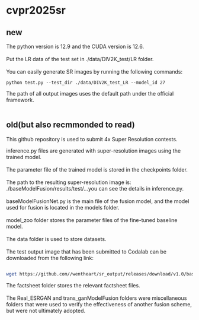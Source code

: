 # cvpr2025sr
## new
The python version is 12.9 and the CUDA version is 12.6.<br><br>
Put the LR data of the test set in ./data/DIV2K_test/LR folder.<br><br>
You can easily generate SR images by running the following commands:
```
python test.py --test_dir ./data/DIV2K_test_LR --model_id 27
```
The path of all output images uses the default path under the official framework.<br><br>


## old(but also recmmonded to read)
This github repository is used to submit 4x Super Resolution contests.

inference.py files are generated with super-resolution images using the trained model.<br>
<br>
The parameter file of the trained model is stored in the checkpoints folder.<br>
<br>
The path to the resulting super-resolution image is: ./baseModelFusion/results/test/...you can see the details in inference.py.<br>
<br>
baseModelFusionNet.py is the main file of the fusion model, and the model used for fusion is located in the models folder.<br>
<br>
model_zoo folder stores the parameter files of the fine-tuned baseline model.<br>
<br>
The data folder is used to store datasets.
<br>
<br>
The test output image that has been submitted to Codalab can be downloaded from the following link:
<br>
```bash

wget https://github.com//wentheart/sr_output/releases/download/v1.0/baseFusionOutput.zip
```
The factsheet folder stores the relevant factsheet files.
<br>
<br>
The Real_ESRGAN and trans_ganModelFusion folders were miscellaneous folders that were used to verify the effectiveness of another fusion scheme, but were not ultimately adopted.<br>
<br>

